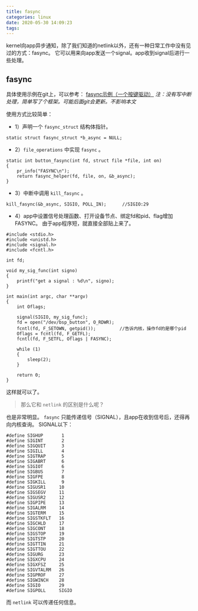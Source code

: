 ```yaml
---
title: fasync
categories: linux
date: 2020-05-30 14:09:23
tags:
---
```



kernel向app异步通知，除了我们知道的netlink以外，还有一种日常工作中没有见过的方式：fasync。
它可以用来向app发送一个signal。app收到signal后进行一些处理。
<!--more-->

## fasync
具体使用示例在git上，可以参考：
[fasync示例（一个按键驱动）](https://github.com/gouchengsanren/files/tree/master/button_drv_and_app)
*注：没有写中断处理，简单写了个框架。可能后面git会更新。不影响本文*

使用方式比较简单：
* 1）声明一个 `fasync_struct` 结构体指针。
```
static struct fasync_struct *b_async = NULL;
```
* 2）`file_operations` 中实现 `fasync` 。
```
static int button_fasync(int fd, struct file *file, int on)
{
    pr_info("FASYNC\n");
    return fasync_helper(fd, file, on, &b_async);
}
```
* 3）中断中调用 `kill_fasync` 。
```
kill_fasync(&b_async, SIGIO, POLL_IN);      //SIGIO:29
```
* 4）app中设置信号处理函数、打开设备节点、绑定fd和pid、flag增加FASYNC。
由于app程序短，就直接全部贴上来了。
```
#include <stdio.h>
#include <unistd.h>
#include <signal.h>
#include <fcntl.h>

int fd;

void my_sig_func(int signo)
{
    printf("get a signal : %d\n", signo);
}

int main(int argc, char **argv)
{
    int Oflags;

    signal(SIGIO, my_sig_func);
    fd = open("/dev/bsp_button", O_RDWR);
    fcntl(fd, F_SETOWN, getpid());         //告诉内核，操作fd的是哪个pid
    Oflags = fcntl(fd, F_GETFL);
    fcntl(fd, F_SETFL, Oflags | FASYNC);

    while (1) 
    {
        sleep(2);
    }

    return 0;
}
```

这样就可以了。

> 那么它和 `netlink` 的区别是什么呢？

也是非常明显。
`fasync` 只能传递信号（SIGNAL），且app在收到信号后，还得再向内核查询。
SIGNAL以下：
```
#define SIGHUP       1
#define SIGINT       2
#define SIGQUIT      3
#define SIGILL       4
#define SIGTRAP      5
#define SIGABRT      6
#define SIGIOT       6
#define SIGBUS       7
#define SIGFPE       8
#define SIGKILL      9
#define SIGUSR1     10
#define SIGSEGV     11
#define SIGUSR2     12
#define SIGPIPE     13
#define SIGALRM     14
#define SIGTERM     15
#define SIGSTKFLT   16
#define SIGCHLD     17
#define SIGCONT     18
#define SIGSTOP     19
#define SIGTSTP     20
#define SIGTTIN     21
#define SIGTTOU     22
#define SIGURG      23
#define SIGXCPU     24
#define SIGXFSZ     25
#define SIGVTALRM   26
#define SIGPROF     27
#define SIGWINCH    28
#define SIGIO       29
#define SIGPOLL     SIGIO
```
而 `netlink` 可以传递任何信息。
<br>


